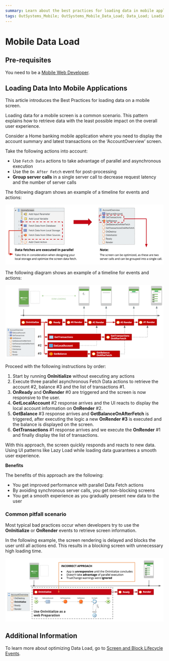 ```yaml
---
summary: Learn about the best practices for loading data in mobile applications, to guarantee a better experience to your users.
tags: OutSystems_Mobile; OutSystems_Mobile_Data_Load; Data_Load; Loading_Data_on_Mobile_Apps
---
```


# Mobile Data Load

## Pre-requisites
You need to be a [Mobile Web Developer](https://www.outsystems.com/learn/paths/1/becoming-a-mobile-developer/).

## Loading Data Into Mobile Applications

This article introduces the Best Practices for loading data on a mobile screen.

Loading data for a mobile screen is a common scenario. This pattern explains how to retrieve data with the least possible impact on the overall user experience.

Consider a Home banking mobile application where you need to display the account summary and latest transactions on the ‘AccountOverview’ screen.

Take the following actions into account:

* Use `Fetch Data` actions to take advantage of parallel and asynchronous execution
* Use the `On After Fetch` event for post-processing
* **Group server calls** in a single server call to decrease request latency and the number of server calls

The following diagram shows an example of a timeline for events and actions:

![Parallel Data Fetches](images/data-load/parallel_data_fetches.png?width=750)

The following diagram shows an example of a timeline for events and actions:

![Timeline for events and actions](images/data-load/timeline_events_actions.png?width=850)

Proceed with the following instructions by order:

1. Start by running **OnInitialize** without executing any actions
1. Execute three parallel asynchronous Fetch Data actions to retrieve the account #2, balance #3 and the list of transactions #1.
1. **OnReady** and **OnRender** #0 are triggered and the screen is now responsive to the user.
1. **GetLocalAccount** #2 response arrives and the UI reacts to display the local account information on **OnRender** #2.
1. **GetBalance** #3 response arrives and **GetBalanceOnAfterFetch** is triggered, after executing the logic a new **OnRender #3** is executed and the balance is displayed on the screen.
1. **GetTransactions** #1 response arrives and we execute the **OnRender** #1 and finally display the list of transactions.

With this approach, the screen quickly responds and reacts to new data. Using UI patterns like Lazy Load while loading data guarantees a smooth user experience.

**Benefits**

The benefits of this approach are the following:

* You get improved performance with parallel Data Fetch actions
* By avoiding synchronous server calls, you get non-blocking screens
* You get a smooth experience as you gradually present new data to the user

### Common pitfall scenario

Most typical bad practices occur when developers try to use the **OnInitialize** or **OnRender** events to retrieve screen information.

In the following example, the screen rendering is delayed and blocks the user until all actions end. This results in a blocking screen with unnecessary high loading time.

![Common pitfall scenario](images/data-load/incorrect_approach.png?width=750)

## Additional Information

To learn more about optimizing Data Load, go to [Screen and Block Lifecycle Events](https://success.outsystems.com/Documentation/11/Developing_an_Application/Implement_Application_Logic/Screen_and_Block_Lifecycle_Events).

